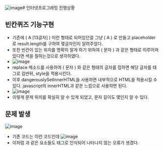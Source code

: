 ![image](https://github.com/ChaeDoll/TIL/assets/108540812/c99c25b0-9a37-4132-9c13-95fa4b9589f1)# 인터넷프로그래밍 진행상황
## 빈칸퀴즈 기능구현
- 기존에 (  A [13글자]  ) 이런 형태로 되어있던걸 그냥 (  A  ) 로 만들고 placeholder로 result.length를 구하여 몇글자인지 알려주었다.
- 또한 빈칸이 있는 위치를 명확히 알게 하기 위하여 (  문자  ) 과 같은 형태로 이루어져있다면 색을 칠하는것으로 생각하였다.
- ![image](https://github.com/ChaeDoll/TIL/assets/108540812/b3410bbc-018e-42e2-bca1-6dac680e842b)
- replace 메소드를 사용하여 (  문자  ) 와 같은 형태의 글자를 접하면 해당 글자를 <span>태그로 감싼뒤, style을 적용시킨다.
- 이후 dangerouslySetInnerHTML을 사용하면 내부적으로 HTML을 적용시킬 수 있다. javascript의 innerHTML과 같은 느낌으로 사용하면 된다.
- ![image](https://github.com/ChaeDoll/TIL/assets/108540812/a0216fd6-b0ad-4212-957b-c8ade5000fea)
- 이렇게 문제 위치를 확실히 알 수 있게 되었고, 문자 길이도 몇인지 알 수 있다.

## 문제 발생
![image](https://github.com/ChaeDoll/TIL/assets/108540812/1adcb846-0368-4077-831d-aa91aad51e65)
- 기존 코드는 이런 코드인데
![image](https://github.com/ChaeDoll/TIL/assets/108540812/a0a53629-14a5-49ba-977f-6f5856b0c3af)
- 이처럼 <Item> 과 같은 요소들도 태그로 인식되어 나타나지 않는 오류가 생겼다.
